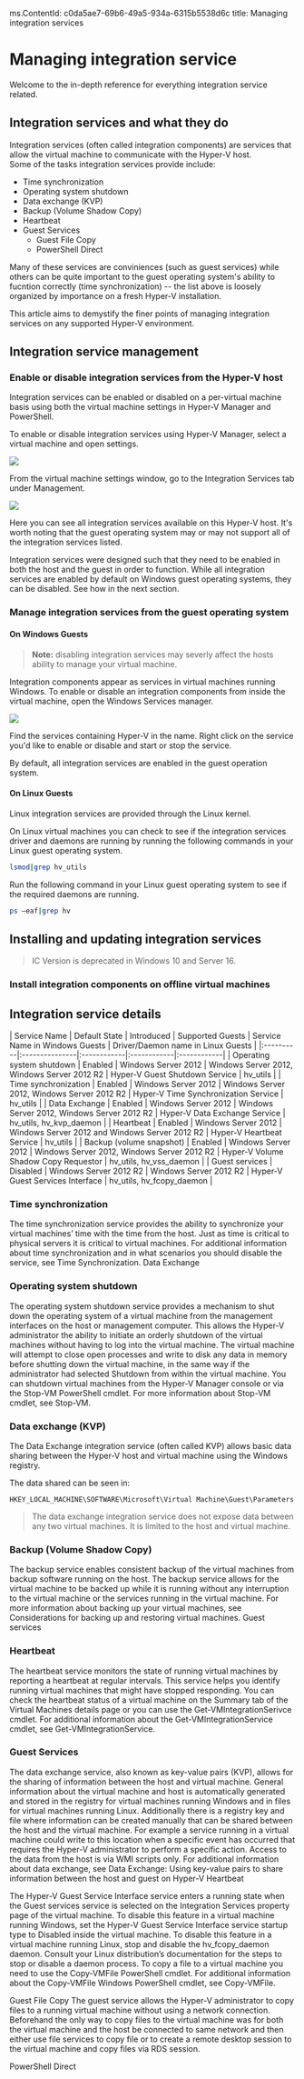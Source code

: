 ms.ContentId: c0da5ae7-69b6-49a5-934a-6315b5538d6c
title: Managing integration services

# Managing integration service
Welcome to the in-depth reference for everything integration service related.

## Integration services and what they do
Integration services (often called integration components) are services that allow the virtual machine to communicate with the Hyper-V host.  
Some of the tasks integration services provide include:
* Time synchronization
* Operating system shutdown
* Data exchange (KVP)
* Backup (Volume Shadow Copy)
* Heartbeat 
* Guest Services
  * Guest File Copy
  * PowerShell Direct

Many of these services are conviniences (such as guest services) while others can be quite important to the guest operating system's ability to fucntion correctly (time synchronization) -- the list above is loosely organized by importance on a fresh Hyper-V installation.

This article aims to demystify the finer points of managing integration services on any supported Hyper-V environment.


## Integration service management

### Enable or disable integration services from the Hyper-V host
Integration services can be enabled or disabled on a per-virtual machine basis using both the virtual machine settings in Hyper-V Manager and PowerShell.

To enable or disable integration services using Hyper-V Manager, select a virtual machine and open settings.

![](./media/HyperVManager-OpenVMSettings.png)

From the virtual machine settings window, go to the Integration Services tab under Management.

![](./media/HyperVManager-IntegrationServices.png)

Here you can see all integration services available on this Hyper-V host.  It's worth noting that the guest operating system may or may not support all of the integration services listed.

Integration services were designed such that they need to be enabled in both the host and the guest in order to function.  While all integration services are enabled by default on Windows guest operating systems, they can be disabled.  See how in the next section.


### Manage integration services from the guest operating system

#### On Windows Guests

> **Note:** disabling integration services may severly affect the hosts ability to manage your virtual machine.

Integration components appear as services in virtual machines running Windows.  To enable or disable an integration components from inside the virtual machine, open the Windows Services manager.

![](media/HVServices.png) 

Find the services containing Hyper-V in the name.  Right click on the service you'd like to enable or disable and start or stop the service.
 
By default, all integration services are enabled in the guest operation system.

#### On Linux Guests

Linux integration services are provided through the Linux kernel.

On Linux virtual machines you can check to see if the integration services driver and daemons are running by running the following commands in your Linux guest operating system.

``` BASH
lsmod|grep hv_utils
```

Run the following command in your Linux guest operating system to see if the required daemons are running.

``` BASH
ps –eaf|grep hv
```

## Installing and updating integration services

> IC Version is deprecated in Windows 10 and Server 16.

### Install integration components on offline virtual machines

## Integration service details

| Service Name | Default State | Introduced | Supported Guests | Service Name in Windows Guests | Driver/Daemon name in Linux Guests | 
|:----------|:---------------|:------------|:------------|:------------|
| Operating system shutdown | Enabled | Windows Server 2012 | Windows Server 2012, Windows Server 2012 R2 | Hyper-V Guest Shutdown Service | hv_utils |
| Time synchronization | Enabled | Windows Server 2012 | Windows Server 2012,  Windows Server 2012 R2 | Hyper-V Time Synchronization Service | hv_utils |
| Data Exchange | Enabled | Windows Server 2012 | Windows Server 2012, Windows Server 2012 R2 | Hyper-V Data Exchange Service | hv_utils, hv_kvp_daemon |
| Heartbeat | Enabled | Windows Server 2012 | Windows Server 2012 and Windows Server 2012 R2 | Hyper-V Heartbeat Service | hv_utils |
| Backup (volume snapshot) | Enabled | Windows Server 2012 | Windows Server 2012, Windows Server 2012 R2 | Hyper-V Volume Shadow Copy Requestor | hv_utils, hv_vss_daemon |
| Guest services | Disabled | Windows Server 2012 R2 | Windows Server 2012 R2 | Hyper-V Guest Services Interface | hv_utils, hv_fcopy_daemon |

### Time synchronization
The time synchronization service provides the ability to synchronize your virtual machines’ time with the time from the host. Just as time is critical to physical servers it is critical to virtual machines.
For additional information about time synchronization and in what scenarios you should disable the service, see Time Synchronization.
Data Exchange

### Operating system shutdown
The operating system shutdown service provides a mechanism to shut down the operating system of a virtual machine from the management interfaces on the host or management computer. This allows the Hyper-V administrator the ability to initiate an orderly shutdown of the virtual machines without having to log into the virtual machine. The virtual machine will attempt to close open processes and write to disk any data in memory before shutting down the virtual machine, in the same way if the administrator had selected Shutdown from within the virtual machine.
You can shutdown virtual machines from the Hyper-V Manager console or via the Stop-VM PowerShell cmdlet. For more information about Stop-VM cmdlet, see Stop-VM.

### Data exchange (KVP)
The Data Exchange integration service (often called KVP) allows basic data sharing between the Hyper-V host and virtual machine using the Windows registry.

The data shared can be seen in:
```
HKEY_LOCAL_MACHINE\SOFTWARE\Microsoft\Virtual Machine\Guest\Parameters
```

> The data exchange integration service does not expose data between any two virtual machines. It is limited to the host and virtual machine.

### Backup (Volume Shadow Copy)
The backup service enables consistent backup of the virtual machines from backup software running on the host. The backup service allows for the virtual machine to be backed up while it is running without any interruption to the virtual machine or the services running in the virtual machine.
For more information about backing up your virtual machines, see Considerations for backing up and restoring virtual machines.
Guest services

### Heartbeat 
The heartbeat service monitors the state of running virtual machines by reporting a heartbeat at regular intervals. This service helps you identify running virtual machines that might have stopped responding. You can check the heartbeat status of a virtual machine on the Summary tab of the Virtual Machines details page or you can use the Get-VMIntegrationSerivce cmdlet. For additional information about the Get-VMIntegrationService cmdlet, see Get-VMIntegrationService.

### Guest Services
The data exchange service, also known as key-value pairs (KVP), allows for the sharing of information between the host and virtual machine. General information about the virtual machine and host is automatically generated and stored in the registry for virtual machines running Windows and in files for virtual machines running Linux. Additionally there is a registry key and file where information can be created manually that can be shared between the host and the virtual machine. For example a service running in a virtual machine could write to this location when a specific event has occurred that requires the Hyper-V administrator to perform a specific action.
Access to the data from the host is via WMI scripts only.
For additional information about data exchange, see Data Exchange: Using key-value pairs to share information between the host and guest on Hyper-V
Heartbeat

The Hyper-V Guest Service Interface service enters a running state when the Guest services service is selected on the Integration Services property page of the virtual machine.
To disable this feature in a virtual machine running Windows, set the Hyper-V Guest Service Interface service startup type to Disabled inside the virtual machine.
To disable this feature in a virtual machine running Linux, stop and disable the hv_fcopy_daemon daemon. Consult your Linux distribution’s documentation for the steps to stop or disable a daemon process.
To copy a file to a virtual machine you need to use the Copy-VMFile PowerShell cmdlet. For additional information about the Copy-VMFile Windows PowerShell cmdlet, see Copy-VMFile.


Guest File Copy
The guest service allows the Hyper-V administrator to copy files to a running virtual machine without using a network connection. Beforehand the only way to copy files to the virtual machine was for both the virtual machine and the host be connected to same network and then either use file services to copy file or to create a remote desktop session to the virtual machine and copy files via RDS session.



PowerShell Direct
